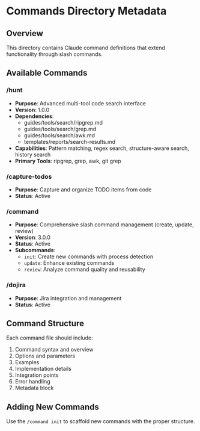 # Commands Directory Metadata

## Overview
This directory contains Claude command definitions that extend functionality through slash commands.

## Available Commands

### /hunt
- **Purpose**: Advanced multi-tool code search interface
- **Version**: 1.0.0
- **Dependencies**: 
  - guides/tools/search/ripgrep.md
  - guides/tools/search/grep.md
  - guides/tools/search/awk.md
  - templates/reports/search-results.md
- **Capabilities**: Pattern matching, regex search, structure-aware search, history search
- **Primary Tools**: ripgrep, grep, awk, git grep

### /capture-todos
- **Purpose**: Capture and organize TODO items from code
- **Status**: Active

### /command
- **Purpose**: Comprehensive slash command management (create, update, review)
- **Version**: 3.0.0
- **Status**: Active
- **Subcommands**:
  - `init`: Create new commands with process detection
  - `update`: Enhance existing commands
  - `review`: Analyze command quality and reusability

### /dojira
- **Purpose**: Jira integration and management
- **Status**: Active

## Command Structure
Each command file should include:
1. Command syntax and overview
2. Options and parameters
3. Examples
4. Implementation details
5. Integration points
6. Error handling
7. Metadata block

## Adding New Commands
Use the `/command init` to scaffold new commands with the proper structure.